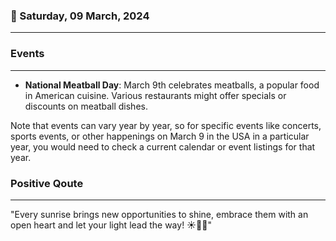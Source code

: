 ### 📅 Saturday, 09 March, 2024
------
### Events
------
- **National Meatball Day**: March 9th celebrates meatballs, a popular food in American cuisine. Various restaurants might offer specials or discounts on meatball dishes.

Note that events can vary year by year, so for specific events like concerts, sports events, or other happenings on March 9 in the USA in a particular year, you would need to check a current calendar or event listings for that year.
### Positive Qoute
------
"Every sunrise brings new opportunities to shine, embrace them with an open heart and let your light lead the way! ☀️💪😊"
